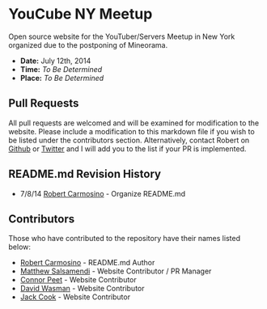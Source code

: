 YouCube NY Meetup
==

Open source website for the YouTuber/Servers Meetup in New York organized due to the postponing of Mineorama.

  - **Date:** July 12th, 2014
  - **Time:** *To Be Determined*
  - **Place:** *To Be Determined*



Pull Requests
--

All pull requests are welcomed and will be examined for modification to the website. Please include a modification to this markdown file if you wish to be listed under the contributors section. Alternatively, contact Robert on [Github][Robert Carmosino] or [Twitter][RCTwitter] and I will add you to the list if your PR is implemented.



README.md Revision History
--

- 7/8/14 [Robert Carmosino] - Organize README.md



Contributors
--

Those who have contributed to the repository have their names listed below:

* [Robert Carmosino] - README.md Author
* [Matthew Salsamendi] - Website Contributor / PR Manager
* [Connor Peet] - Website Contributor
* [David Wasman] - Website Contributor
* [Jack Cook] - Website Contributor



[Website]:http://youcubemeetup.com/
[Twitter]:https://twitter.com/YouCubeMeetup

[Robert Carmosino]:https://github.com/CrypticStorm
[RCTwitter]:https://twitter.com/Cryptic_Storm
[Matthew Salsamendi]:https://github.com/MCProhosting-Matt
[Connor Peet]:https://github.com/connor4312
[David Wasman]:https://github.com/therealduckie
[Jack Cook]:https://github.com/jackcook
